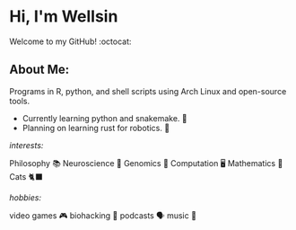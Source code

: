 # Hi, I'm Wellsin 
Welcome to my GitHub! :octocat:    

## About Me:
Programs in R, python, and shell scripts using Arch Linux and open-source tools.
- Currently learning python and snakemake. 🐍
- Planning on learning rust for robotics. 🤖

*interests:* 

Philosophy :books:  Neuroscience :brain:  Genomics :dna:  Computation 🖥️  Mathematics 🧮 Cats 🐈‍⬛

*hobbies:*

video games 🎮  biohacking 💊  podcasts 🗣️  music 🎼
<!---
wellsinprice/wellsinprice is a ✨ special ✨ repository because its `README.md` (this file) appears on your GitHub profile.
You can click the Preview link to take a look at your changes.
--->
